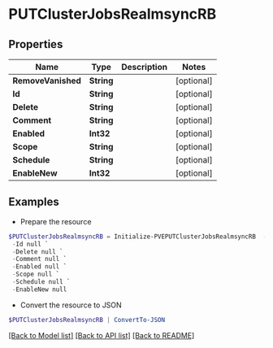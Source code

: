 # PUTClusterJobsRealmsyncRB
## Properties

Name | Type | Description | Notes
------------ | ------------- | ------------- | -------------
**RemoveVanished** | **String** |  | [optional] 
**Id** | **String** |  | [optional] 
**Delete** | **String** |  | [optional] 
**Comment** | **String** |  | [optional] 
**Enabled** | **Int32** |  | [optional] 
**Scope** | **String** |  | [optional] 
**Schedule** | **String** |  | [optional] 
**EnableNew** | **Int32** |  | [optional] 

## Examples

- Prepare the resource
```powershell
$PUTClusterJobsRealmsyncRB = Initialize-PVEPUTClusterJobsRealmsyncRB  -RemoveVanished null `
 -Id null `
 -Delete null `
 -Comment null `
 -Enabled null `
 -Scope null `
 -Schedule null `
 -EnableNew null
```

- Convert the resource to JSON
```powershell
$PUTClusterJobsRealmsyncRB | ConvertTo-JSON
```

[[Back to Model list]](../README.md#documentation-for-models) [[Back to API list]](../README.md#documentation-for-api-endpoints) [[Back to README]](../README.md)

